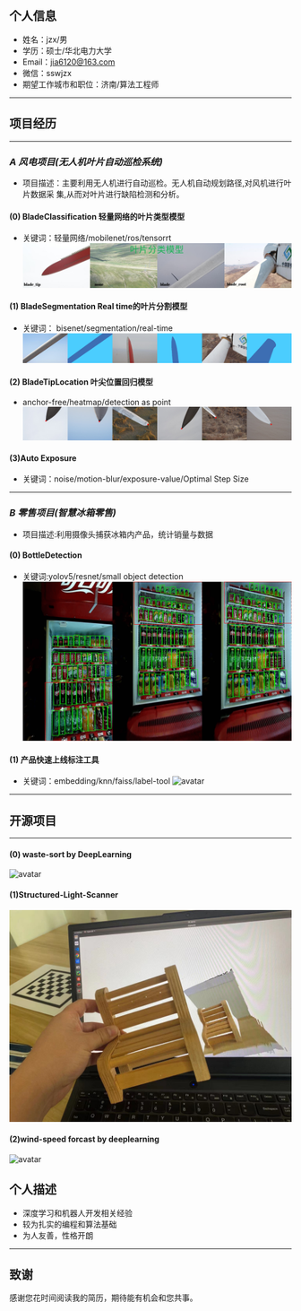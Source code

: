## 个人信息
- 姓名：jzx/男 
- 学历：硕士/华北电力大学
- Email：jia6120@163.com
- 微信：sswjzx
- 期望工作城市和职位：济南/算法工程师 

---

## 项目经历 

---    
### *A 风电项目(无人机叶片自动巡检系统)*
- 项目描述：主要利用无人机进行自动巡检。无人机自动规划路径,对风机进行叶片数据采
集,从而对叶片进行缺陷检测和分析。
#### (0) BladeClassification 轻量网络的叶片类型模型
- 关键词：轻量网络/mobilenet/ros/tensorrt 
![avatar](./images/blade_classification.jpg)  
#### (1) BladeSegmentation Real time的叶片分割模型
- 关键词： bisenet/segmentation/real-time
![avatar](./images/blade_segmentation.png)
#### (2) BladeTipLocation 叶尖位置回归模型
- anchor-free/heatmap/detection as point
![avatar](./images/blade_tip_location.png)

#### (3)Auto Exposure
- 关键词：noise/motion-blur/exposure-value/Optimal Step Size
---    


### *B 零售项目(智慧冰箱零售)*

- 项目描述:利用摄像头捕获冰箱内产品，统计销量与数据
#### (0) BottleDetection
- 关键词:yolov5/resnet/small object detection
![avatar](./images/bottle_detection.png)  
#### (1) 产品快速上线标注工具
- 关键词：embedding/knn/faiss/label-tool
![avatar](./images/labcluster.jpg) 
---    

## 开源项目

--- 
#### (0) waste-sort by DeepLearning
![avatar](https://github.com/lab135-ncepu/DL-wastesort/blob/master/pictures/1.jpg) 

#### (1)Structured-Light-Scanner
![avatar](https://github.com/jzx-gooner/Structured-Light-Scanner/blob/main/imgs/result.jpg) 

#### (2)wind-speed forcast by deeplearning
![avatar](https://github.com/lab135-ncepu/-/blob/master/%E8%BE%93%E5%85%A5%E5%8F%82%E6%95%B0%E7%A1%AE%E5%AE%9A.JPG) 


## 个人描述

- 深度学习和机器人开发相关经验
- 较为扎实的编程和算法基础
- 为人友善，性格开朗
      
---      
## 致谢
感谢您花时间阅读我的简历，期待能有机会和您共事。
